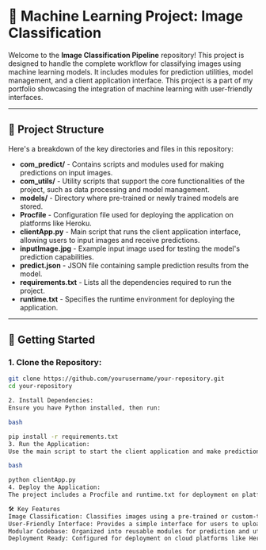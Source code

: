 # 🧠 Machine Learning Project: Image Classification

Welcome to the **Image Classification Pipeline** repository! This project is designed to handle the complete workflow for classifying images using machine learning models. It includes modules for prediction utilities, model management, and a client application interface. This project is a part of my portfolio showcasing the integration of machine learning with user-friendly interfaces.

---

## 📁 Project Structure

Here's a breakdown of the key directories and files in this repository:

- **com_predict/** - Contains scripts and modules used for making predictions on input images.
- **com_utils/** - Utility scripts that support the core functionalities of the project, such as data processing and model management.
- **models/** - Directory where pre-trained or newly trained models are stored.
- **Procfile** - Configuration file used for deploying the application on platforms like Heroku.
- **clientApp.py** - Main script that runs the client application interface, allowing users to input images and receive predictions.
- **inputImage.jpg** - Example input image used for testing the model's prediction capabilities.
- **predict.json** - JSON file containing sample prediction results from the model.
- **requirements.txt** - Lists all the dependencies required to run the project.
- **runtime.txt** - Specifies the runtime environment for deploying the application.

---

## 🚀 Getting Started

### 1. **Clone the Repository:**
   ```bash
   git clone https://github.com/yourusername/your-repository.git
   cd your-repository

2. Install Dependencies:
Ensure you have Python installed, then run:

bash

pip install -r requirements.txt
3. Run the Application:
Use the main script to start the client application and make predictions:

bash

python clientApp.py
4. Deploy the Application:
The project includes a Procfile and runtime.txt for deployment on platforms like Heroku. Follow the platform-specific instructions to deploy.

🛠️ Key Features
Image Classification: Classifies images using a pre-trained or custom-trained machine learning model.
User-Friendly Interface: Provides a simple interface for users to upload images and get predictions.
Modular Codebase: Organized into reusable modules for prediction and utilities, making it easy to extend and maintain.
Deployment Ready: Configured for deployment on cloud platforms like Heroku.
